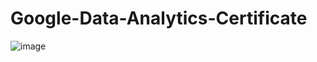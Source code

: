 # Google-Data-Analytics-Certificate
![image](https://github.com/user-attachments/assets/ae5b1d4f-b366-4665-95df-5b460124cd86)
